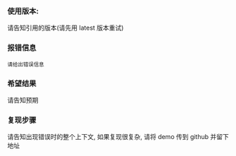 
### 使用版本:
请告知引用的版本(请先用 latest 版本重试)


### 报错信息
```
请给出错误信息
```


### 希望结果
请告知预期


### 复现步骤
请告知出现错误时的整个上下文, 如果复现很复杂, 请将 demo 传到 github 并留下地址

